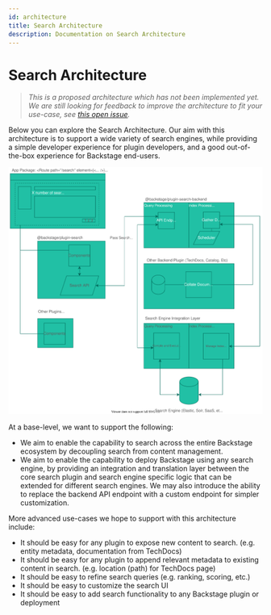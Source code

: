 ```yaml
---
id: architecture
title: Search Architecture
description: Documentation on Search Architecture
---
```


# Search Architecture

> _This is a proposed architecture which has not been implemented yet. We are
> still looking for feedback to improve the architecture to fit your use-case,
> see [this open issue](https://github.com/backstage/backstage/issues/4078)._

Below you can explore the Search Architecture. Our aim with this architecture is
to support a wide variety of search engines, while providing a simple developer
experience for plugin developers, and a good out-of-the-box experience for
Backstage end-users.

<img data-zoomable src="../../assets/search/architecture.drawio.svg" alt="Search Architecture" />

At a base-level, we want to support the following:

- We aim to enable the capability to search across the entire Backstage
  ecosystem by decoupling search from content management.
- We aim to enable the capability to deploy Backstage using any search engine,
  by providing an integration and translation layer between the core search
  plugin and search engine specific logic that can be extended for different
  search engines. We may also introduce the ability to replace the backend API
  endpoint with a custom endpoint for simpler customization.

More advanced use-cases we hope to support with this architecture include:

- It should be easy for any plugin to expose new content to search. (e.g. entity
  metadata, documentation from TechDocs)
- It should be easy for any plugin to append relevant metadata to existing
  content in search. (e.g. location (path) for TechDocs page)
- It should be easy to refine search queries (e.g. ranking, scoring, etc.)
- It should be easy to customize the search UI
- It should be easy to add search functionality to any Backstage plugin or
  deployment
